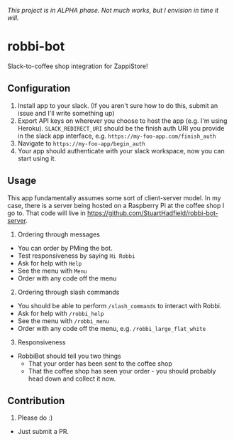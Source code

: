 _This project is in ALPHA phase.  Not much works, but I envision in time it will._

# robbi-bot
Slack-to-coffee shop integration for ZappiStore!

## Configuration

1. Install app to your slack. (If you aren't sure how to do this, submit an issue and I'll write something up)
2. Export API keys on wherever you choose to host the app (e.g. I'm using Heroku). `SLACK_REDIRECT_URI` should be the finish auth URI you provide in the slack app interface, e.g. `https://my-foo-app.com/finish_auth`
3. Navigate to `https://my-foo-app/begin_auth`
4. Your app should authenticate with your slack workspace, now you can start using it.

## Usage

This app fundamentally assumes some sort of client-server model.  In my case, there is a server being hosted on a Raspberry Pi at the coffee shop I go to.  That code will live in https://github.com/StuartHadfield/robbi-bot-server.

1. Ordering through messages
  - You can order by PMing the bot.
  - Test responsiveness by saying `Hi Robbi`
  - Ask for help with `Help`
  - See the menu with `Menu`
  - Order with any code off the menu
2. Ordering through slash commands
  - You should be able to perform `/slash_commands` to interact with Robbi.
  - Ask for help with `/robbi_help`
  - See the menu with `/robbi_menu`
  - Order with any code off the menu, e.g. `/robbi_large_flat_white`
3. Responsiveness
  - RobbiBot should tell you two things
    - That your order has been sent to the coffee shop
    - That the coffee shop has seen your order - you should probably head down and collect it now.

## Contribution
1. Please do :)
  - Just submit a PR.
